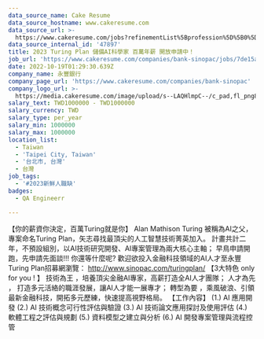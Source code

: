 ```yaml
---
data_source_name: Cake Resume
data_source_hostname: www.cakeresume.com
data_source_url: >-
  https://www.cakeresume.com/jobs?refinementList%5Bprofession%5D%5B0%5D=engineering_qa-engineer&refinementList%5Bsalary_currency%5D=TWD&range%5Bsalary_range%5D%5Bmin%5D=800096
data_source_internal_id: '47897'
title: 2023 Turing Plan 儲備AI科學家 百萬年薪 開放申請中！
job_url: 'https://www.cakeresume.com/companies/bank-sinopac/jobs/7de15a'
date: 2022-10-19T01:29:30.639Z
company_name: 永豐銀行
company_page_url: 'https://www.cakeresume.com/companies/bank-sinopac'
company_logo_url: >-
  https://media.cakeresume.com/image/upload/s--LAQHlmpC--/c_pad,fl_png8,h_200,w_200/v1587440067/gwlaoecacjdvqwtejhl3.png
salary_text: TWD1000000 - TWD1000000
salary_currency: TWD
salary_type: per_year
salary_min: 1000000
salary_max: 1000000
location_list:
  - Taiwan
  - 'Taipei City, Taiwan'
  - '台北市, 台灣'
  - 台灣
job_tags:
  - '#2023新鮮人職缺'
badges:
  - QA Engineerr

---
```


【你的薪資你決定，百萬Turing就是你】 Alan Mathison Turing 被稱為AI之父， 專案命名Turing Plan，矢志尋找最頂尖的人工智慧技術菁英加入。 計畫共計二年，不預設組別，以AI技術研究開發、AI專案管理為兩大核心主軸； 早鳥申請開跑，先申請先面談!!! 你還等什麼呢? 歡迎欲投入金融科技領域的AI人才至永豐Turing Plan招募網瀏覽： http://www.sinopac.com/turingplan/ 【3大特色 only for you ! 】 技術為王 ，培養頂尖金融AI專家，高薪打造全AI人才團隊； 人才為先 ， 打造多元活絡的職涯發展，讓AI人才能一展專才； 轉型為要 ，乘風破浪、引領最新金融科技，開拓多元歷練，快速提高視野格局。 【工作內容】 (1.) AI 應用開發 (2.) AI 技術概念可行性評估與驗證 (3.) AI 技術論文應用探討及使用評估 (4.) 軟體工程之評估與規劃 (5.) 資料模型之建立與分析 (6.) AI 開發專案管理與流程控管